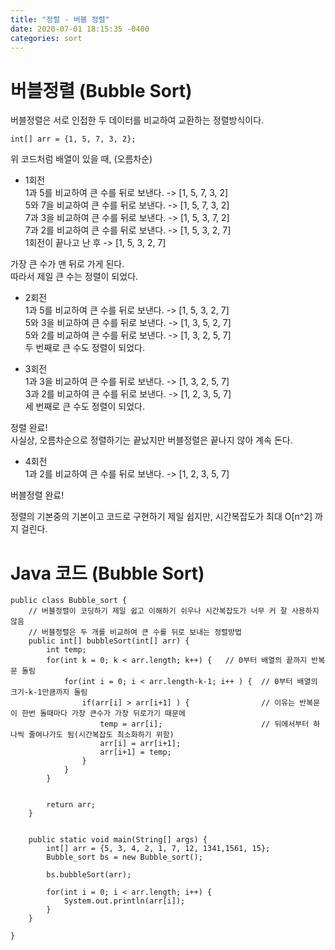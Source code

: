 ```yaml
---
title: "정렬 - 버블 정렬"
date: 2020-07-01 18:15:35 -0400
categories: sort
---
```


# 버블정렬 (Bubble Sort)  
버블정렬은 서로 인접한 두 데이터를 비교하여 교환하는 정렬방식이다.  
```
int[] arr = {1, 5, 7, 3, 2};
```
위 코드처럼 배열이 있을 때, (오름차순)
- 1회전  
1과 5를 비교하여 큰 수를 뒤로 보낸다. -> [1, 5, 7, 3, 2]  
5와 7을 비교하여 큰 수를 뒤로 보낸다. -> [1, 5, 7, 3, 2]  
7과 3을 비교하여 큰 수를 뒤로 보낸다. -> [1, 5, 3, 7, 2]  
7과 2를 비교하여 큰 수를 뒤로 보낸다. -> [1, 5, 3, 2, 7]  
1회전이 끝나고 난 후 -> [1, 5, 3, 2, 7]  
  
가장 큰 수가 맨 뒤로 가게 된다.  
따라서 제일 큰 수는 정렬이 되었다.  

- 2회전  
1과 5를 비교하여 큰 수를 뒤로 보낸다. -> [1, 5, 3, 2, 7]  
5와 3을 비교하여 큰 수를 뒤로 보낸다. -> [1, 3, 5, 2, 7]  
5와 2를 비교하여 큰 수를 뒤로 보낸다. -> [1, 3, 2, 5, 7]  
두 번째로 큰 수도 정렬이 되었다.

- 3회전  
1과 3을 비교하여 큰 수를 뒤로 보낸다. -> [1, 3, 2, 5, 7]  
3과 2를 비교하여 큰 수를 뒤로 보낸다. -> [1, 2, 3, 5, 7]  
세 번째로 큰 수도 정렬이 되었다.  
  
정렬 완료!  
사실상, 오름차순으로 정렬하기는 끝났지만 버블정렬은 끝나지 않아 계속 돈다.  
  
- 4회전  
1과 2를 비교하여 큰 수를 뒤로 보낸다. -> [1, 2, 3, 5, 7]  
  
버블정렬 완료!  

정렬의 기본중의 기본이고 코드로 구현하기 제일 쉽지만,
시간복잡도가 최대 O[n^2] 까지 걸린다.  


# Java 코드 (Bubble Sort)
```
public class Bubble_sort {
	// 버블정렬이 코딩하기 제일 쉽고 이해하기 쉬우나 시간복잡도가 너무 커 잘 사용하지 않음
	// 버블정렬은 두 개를 비교하여 큰 수를 뒤로 보내는 정렬방법
	public int[] bubbleSort(int[] arr) {
		int temp;
		for(int k = 0; k < arr.length; k++) {	// 0부터 배열의 끝까지 반복문 돌림
			for(int i = 0; i < arr.length-k-1; i++ ) {	// 0부터 배열의 크기-k-1만큼까지 돌림
				if(arr[i] > arr[i+1] ) {				// 이유는 반복문이 한번 돌때마다 가장 큰수가 가장 뒤로가기 때문에 
					temp = arr[i];						// 뒤에서부터 하나씩 줄여나가도 됨(시간복잡도 최소화하기 위함)
					arr[i] = arr[i+1];
					arr[i+1] = temp;
				}
			}
		}
		
		
		return arr;
	}
	
	
	public static void main(String[] args) {
		int[] arr = {5, 3, 4, 2, 1, 7, 12, 1341,1561, 15};
		Bubble_sort bs = new Bubble_sort();
		
		bs.bubbleSort(arr);
		
		for(int i = 0; i < arr.length; i++) {
			System.out.println(arr[i]);
		}
	}

}
```







